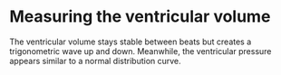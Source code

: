 # Measuring the ventricular volume
The ventricular volume stays stable between beats but creates a trigonometric wave up and down. Meanwhile, the ventricular pressure appears similar to a normal distribution curve. 
